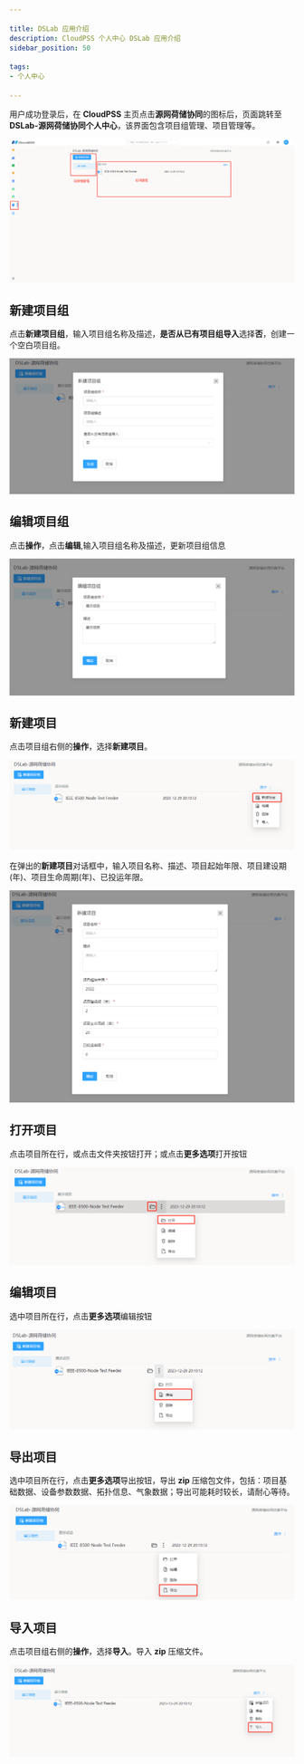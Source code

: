 ```yaml
---

title: DSLab 应用介绍
description: CloudPSS 个人中心 DSLab 应用介绍
sidebar_position: 50

tags: 
- 个人中心

---
```


用户成功登录后，在 **CloudPSS** 主页点击**源网荷储协同**的图标后，页面跳转至 **DSLab-源网荷储协同个人中心**，该界面包含项目组管理、项目管理等。

![个人中心](./个人中心.png "个人中心")

## 新建项目组

点击**新建项目组**，输入项目组名称及描述，**是否从已有项目组导入**选择**否**，创建一个空白项目组。

![新建项目组](./新建项目组.png "新建项目组")

## 编辑项目组

点击**操作**，点击**编辑**,输入项目组名称及描述，更新项目组信息

![编辑项目组](./编辑项目组.png "编辑项目组")

## 新建项目

点击项目组右侧的**操作**，选择**新建项目**。

![新建项目](./新建项目.png "新建项目")

在弹出的**新建项目**对话框中，输入项目名称、描述、项目起始年限、项目建设期(年)、项目生命周期(年)、已投运年限。

![新建项目内容](./新建项目内容.png "新建项目内容")

## 打开项目

点击项目所在行，或点击文件夹按钮打开；或点击**更多选项**打开按钮

![打开项目](./打开项目.png "打开项目")

## 编辑项目
选中项目所在行，点击**更多选项**编辑按钮

![编辑项目](./编辑项目.png "编辑项目")

## 导出项目

选中项目所在行，点击**更多选项**导出按钮，导出 **zip** 压缩包文件，包括：项目基础数据、设备参数数据、拓扑信息、气象数据；导出可能耗时较长，请耐心等待。

![导出项目](./导出项目.png "导出项目")

## 导入项目

点击项目组右侧的**操作**，选择**导入**。导入 **zip** 压缩文件。

![导入项目](./导入项目.png "导入项目")

